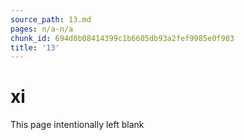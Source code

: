 ```yaml
---
source_path: 13.md
pages: n/a-n/a
chunk_id: 694d0b08414399c1b6605db93a2fef9985e0f903
title: '13'
---
```

# xi

This page intentionally left blank
